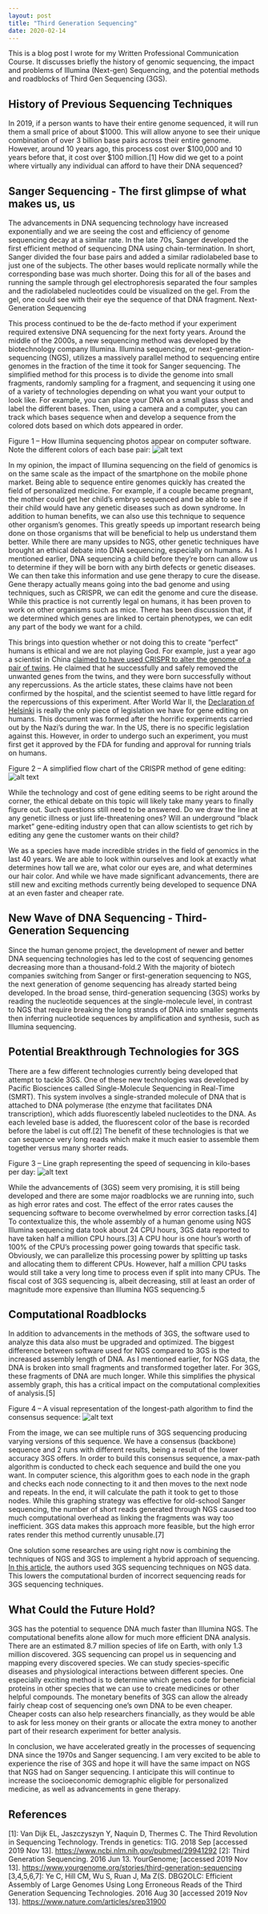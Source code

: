 ```yaml
---
layout: post
title: "Third Generation Sequencing"
date: 2020-02-14
---
```


This is a blog post I wrote for my Written Professional Communication Course. It discusses briefly the history of genomic sequencing, the impact and problems of Illumina (Next-gen) Sequencing, and the potential methods and roadblocks of Third Gen Sequencing (3GS).

## History of Previous Sequencing Techniques
In 2019, if a person wants to have their entire genome sequenced, it will run them a small price of about $1000. This will allow anyone to see their unique combination of over 3 billion base pairs across their entire genome. However, around 10 years ago, this process cost over $100,000 and 10 years before that, it cost over $100 million.[1] How did we get to a point where virtually any individual can afford to have their DNA sequenced?

## Sanger Sequencing - The first glimpse of what makes us, us
The advancements in DNA sequencing technology have increased exponentially and we are seeing the cost and efficiency of genome sequencing decay at a similar rate. In the late 70s, Sanger developed the first efficient method of sequencing DNA using chain-termination. In short, Sanger divided the four base pairs and added a similar radiolabeled base to just one of the subjects. The other bases would replicate normally while the corresponding base was much shorter. Doing this for all of the bases and running the sample through gel electrophoresis separated the four samples and the radiolabeled nucleotides could be visualized on the gel. From the gel, one could see with their eye the sequence of that DNA fragment.
Next-Generation Sequencing

This process continued to be the de-facto method if your experiment required extensive DNA sequencing for the next forty years. Around the middle of the 2000s, a new sequencing method was developed by the biotechnology company Illumina. Illumina sequencing, or next-generation-sequencing (NGS), utilizes a massively parallel method to sequencing entire genomes in the fraction of the time it took for Sanger sequencing. The simplified method for this process is to divide the genome into small fragments, randomly sampling for a fragment, and sequencing it using one of a variety of technologies depending on what you want your output to look like. For example, you can place your DNA on a small glass sheet and label the different bases. Then, using a camera and a computer, you can track which bases sequence when and develop a sequence from the colored dots based on which dots appeared in order. 

Figure 1 – How Illumina sequencing photos appear on computer software. Note the different colors of each base pair:
![alt text](https://github.com/kev08rac/kev08rac.github.io/blob/master/blog/images/illumina.png)

In my opinion, the impact of Illumina sequencing on the field of genomics is on the same scale as the impact of the smartphone on the mobile phone market. Being able to sequence entire genomes quickly has created the field of personalized medicine. For example, if a couple became pregnant, the mother could get her child’s embryo sequenced and be able to see if their child would have any genetic diseases such as down syndrome. In addition to human benefits, we can also use this technique to sequence other organism’s genomes. This greatly speeds up important research being done on those organisms that will be beneficial to help us understand them better.
While there are many upsides to NGS, other genetic techniques have brought an ethical debate into DNA sequencing, especially on humans. As I mentioned earlier, DNA sequencing a child before they’re born can allow us to determine if they will be born with any birth defects or genetic diseases. We can then take this information and use gene therapy to cure the disease. Gene therapy actually means going into the bad genome and using techniques, such as CRISPR, we can edit the genome and cure the disease. While this practice is not currently legal on humans, it has been proven to work on other organisms such as mice. There has been discussion that, if we determined which genes are linked to certain phenotypes, we can edit any part of the body we want for a child.

This brings into question whether or not doing this to create “perfect” humans is ethical and we are not playing God. For example, just a year ago a scientist in China [claimed to have used CRISPR to alter the genome of a pair of twins](https://www.livescience.com/64166-first-genetically-modified-babies-risks.html). He claimed that he successfully and safely removed the unwanted genes from the twins, and they were born successfully without any repercussions. As the article states, these claims have not been confirmed by the hospital, and the scientist seemed to have little regard for the repercussions of this experiment. After World War II, the [Declaration of Helsinki](https://www.wma.net/policies-post/wma-declaration-of-helsinki-ethical-principles-for-medical-research-involving-human-subjects/) is really the only piece of legislation we have for gene editing on humans. This document was formed after the horrific experiments carried out by the Nazi’s during the war. In the US, there is no specific legislation against this. However, in order to undergo such an experiment, you must first get it approved by the FDA for funding and approval for running trials on humans.
 
Figure 2 – A simplified flow chart of the CRISPR method of gene editing:
![alt text](https://github.com/kev08rac/kev08rac.github.io/blob/master/blog/images/crispr.jpg)

While the technology and cost of gene editing seems to be right around the corner, the ethical debate on this topic will likely take many years to finally figure out. Such questions still need to be answered. Do we draw the line at any genetic illness or just life-threatening ones? Will an underground “black market” gene-editing industry open that can allow scientists to get rich by editing any gene the customer wants on their child?

We as a species have made incredible strides in the field of genomics in the last 40 years. We are able to look within ourselves and look at exactly what determines how tall we are, what color our eyes are, and what determines our hair color. And while we have made significant advancements, there are still new and exciting methods currently being developed to sequence DNA at an even faster and cheaper rate.

## New Wave of DNA Sequencing - Third-Generation Sequencing
Since the human genome project, the development of newer and better DNA sequencing technologies has led to the cost of sequencing genomes decreasing more than a thousand-fold.2 With the majority of biotech companies switching from Sanger or first-generation sequencing to NGS, the next generation of genome sequencing has already started being developed. In the broad sense, third-generation sequencing (3GS) works by reading the nucleotide sequences at the single-molecule level, in contrast to NGS that require breaking the long strands of DNA into smaller segments then inferring nucleotide sequences by amplification and synthesis, such as Illumina sequencing.

## Potential Breakthrough Technologies for 3GS
There are a few different technologies currently being developed that attempt to tackle 3GS. One of these new technologies was developed by Pacific Biosciences called Single-Molecule Sequencing in Real-Time (SMRT). This system involves a single-stranded molecule of DNA that is attached to DNA polymerase (the enzyme that facilitates DNA transcription), which adds fluorescently labeled nucleotides to the DNA. As each leveled base is added, the fluorescent color of the base is recorded before the label is cut off.[2] The benefit of these technologies is that we can sequence very long reads which make it much easier to assemble them together versus many shorter reads.
 
Figure 3 – Line graph representing the speed of sequencing in kilo-bases per day:
![alt text](https://github.com/kev08rac/kev08rac.github.io/blob/master/blog/images/dna_speed.png)

While the advancements of (3GS) seem very promising, it is still being developed and there are some major roadblocks we are running into, such as high error rates and cost. The effect of the error rates causes the sequencing software to become overwhelmed by error correction tasks.[4] To contextualize this, the whole assembly of a human genome using NGS Illumina sequencing data took about 24 CPU hours, 3GS data reported to have taken half a million CPU hours.[3] A CPU hour is one hour’s worth of 100% of the CPU’s processing power going towards that specific task. Obviously, we can parallelize this processing power by splitting up tasks and allocating them to different CPUs. However, half a million CPU tasks would still take a very long time to process even if split into many CPUs. The fiscal cost of 3GS sequencing is, albeit decreasing, still at least an order of magnitude more expensive than Illumina NGS sequencing.5

## Computational Roadblocks
In addition to advancements in the methods of 3GS, the software used to analyze this data also must be upgraded and optimized. The biggest difference between software used for NGS compared to 3GS is the increased assembly length of DNA. As I mentioned earlier, for NGS data, the DNA is broken into small fragments and transformed together later. For 3GS, these fragments of DNA are much longer. While this simplifies the physical assembly graph, this has a critical impact on the computational complexities of analysis.[5]
 
Figure 4 – A visual representation of the longest-path algorithm to find the consensus sequence:
![alt text](https://github.com/kev08rac/kev08rac.github.io/blob/master/blog/images/graph.png)

From the image, we can see multiple runs of 3GS sequencing producing varying versions of this sequence. We have a consensus (backbone) sequence and 2 runs with different results, being a result of the lower accuracy 3GS offers. In order to build this consensus sequence, a max-path algorithm is conducted to check each sequence and build the one you want. In computer science, this algorithm goes to each node in the graph and checks each node connecting to it and then moves to the next node and repeats. In the end, it will calculate the path it took to get to those nodes. While this graphing strategy was effective for old-school Sanger sequencing, the number of short reads generated through NGS caused too much computational overhead as linking the fragments was way too inefficient. 3GS data makes this approach more feasible, but the high error rates render this method currently unusable.[7]

One solution some researches are using right now is combining the techniques of NGS and 3GS to implement a hybrid approach of sequencing. [In this article](https://www.nature.com/articles/srep31900), the authors used 3GS sequencing techniques on NGS data. This lowers the computational burden of incorrect sequencing reads for 3GS sequencing techniques.

## What Could the Future Hold?
3GS has the potential to sequence DNA much faster than Illumina NGS. The computational benefits alone allow for much more efficient DNA analysis. There are an estimated 8.7 million species of life on Earth, with only 1.3 million discovered. 3GS sequencing can propel us in sequencing and mapping every discovered species. We can study species-specific diseases and physiological interactions between different species. One especially exciting method is to determine which genes code for beneficial proteins in other species that we can use to create medicines or other helpful compounds. The monetary benefits of 3GS can allow the already fairly cheap cost of sequencing one’s own DNA to be even cheaper. Cheaper costs can also help researchers financially, as they would be able to ask for less money on their grants or allocate the extra money to another part of their research experiment for better analysis.

In conclusion, we have accelerated greatly in the processes of sequencing DNA since the 1970s and Sanger sequencing. I am very excited to be able to experience the rise of 3GS and hope it will have the same impact on NGS that NGS had on Sanger sequencing. I anticipate this will continue to increase the socioeconomic demographic eligible for personalized medicine, as well as advancements in gene therapy.

## References
[1]: Van Dijk EL, Jaszczyszyn Y, Naquin D, Thermes C. The Third Revolution in Sequencing Technology. Trends in genetics: TIG. 2018 Sep [accessed 2019 Nov 13]. https://www.ncbi.nlm.nih.gov/pubmed/29941292
[2]: Third Generation Sequencing. 2016 Jun 13. YourGenome; [accessed 2019 Nov 13]. https://www.yourgenome.org/stories/third-generation-sequencing
[3,4,5,6,7]: Ye C, Hill CM, Wu S, Ruan J, Ma Z(S. DBG2OLC: Efficient Assembly of Large Genomes Using Long Erroneous Reads of the Third Generation Sequencing Technologies. 2016 Aug 30 [accessed 2019 Nov 13]. https://www.nature.com/articles/srep31900

